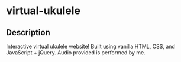 # virtual-ukulele

## Description

Interactive virtual ukulele website! Built using vanilla HTML, CSS, and JavaScript + jQuery. Audio provided is performed by me.
